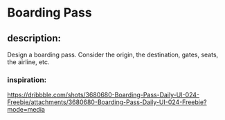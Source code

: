 # Boarding Pass

## description:

Design a boarding pass. Consider the origin, the destination, gates, seats, the airline, etc. 

### inspiration:

https://dribbble.com/shots/3680680-Boarding-Pass-Daily-UI-024-Freebie/attachments/3680680-Boarding-Pass-Daily-UI-024-Freebie?mode=media
